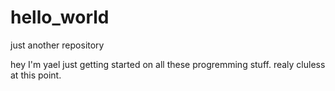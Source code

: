 # hello_world
just another repository

hey I'm yael
just getting started on all these progremming stuff. realy cluless at this point. 
